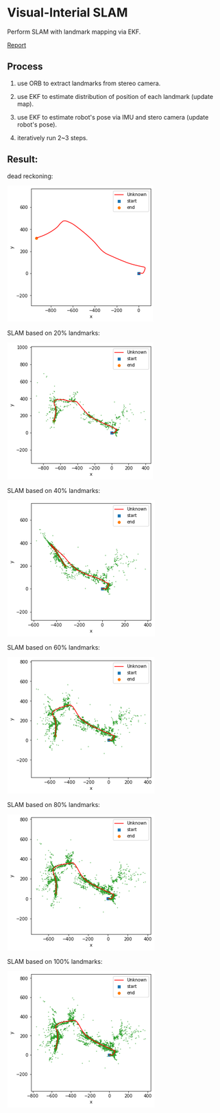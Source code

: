 # Visual-Interial SLAM
Perform SLAM with landmark mapping via EKF.

[Report](https://github.com/hsyen23/course-projects/blob/main/ECE276A_Sensing%20%26%20Estimation%20in%20Robotics/PR3_visual%20inertial%20SLAM/A59010599_Yen_PR3.pdf)

## Process
1. use ORB to extract landmarks from stereo camera.

2. use EKF to estimate distribution of position of each landmark (update map).

3. use EKF to estimate robot's pose via IMU and stero camera (update robot's pose).

4. iteratively run 2~3 steps.

## Result:

dead reckoning:

![Alt text](pic/dead_reckoning.png "dead reckoning")

SLAM based on 20% landmarks:

![Alt text](pic/pct_0.2.png  "pct_0.2")

SLAM based on 40% landmarks:

![Alt text](pic/pct_0.4.png  "pct_0.4")

SLAM based on 60% landmarks:

![Alt text](pic/pct_0.6.png  "pct_0.6")

SLAM based on 80% landmarks:

![Alt text](pic/pct_0.8.png  "pct_0.8")

SLAM based on 100% landmarks:

![Alt text](pic/pct_1.png  "pct_1")
